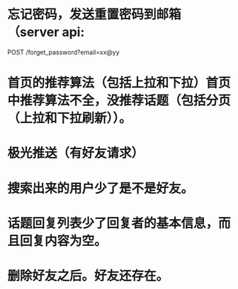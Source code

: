 # 忘记密码，发送重置密码到邮箱（server api:
POST /forget_password?email=xx@yy

# 首页的推荐算法（包括上拉和下拉）首页中推荐算法不全，没推荐话题（包括分页（上拉和下拉刷新））。

# 极光推送（有好友请求）

# 搜索出来的用户少了是不是好友。

# 话题回复列表少了回复者的基本信息，而且回复内容为空。

# 删除好友之后。好友还存在。











